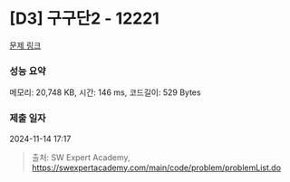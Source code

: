 # [D3] 구구단2 - 12221 

[문제 링크](https://swexpertacademy.com/main/code/problem/problemDetail.do?contestProbId=AXpz3dravpQDFATi) 

### 성능 요약

메모리: 20,748 KB, 시간: 146 ms, 코드길이: 529 Bytes

### 제출 일자

2024-11-14 17:17



> 출처: SW Expert Academy, https://swexpertacademy.com/main/code/problem/problemList.do